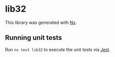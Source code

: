 # lib32

This library was generated with [Nx](https://nx.dev).


## Running unit tests

Run `nx test lib32` to execute the unit tests via [Jest](https://jestjs.io).


